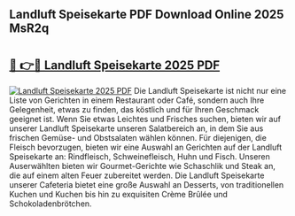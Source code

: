 ## Landluft Speisekarte PDF Download Online 2025 MsR2q

# <h2><a href="http://gccutt3.nevu.top/?p=Landluft+Speisekarte">🔗 👉🔴 Landluft Speisekarte 2025 PDF</a></h2>

[![Landluft Speisekarte 2025 PDF](https://i.imgur.com/dBaPXMq.png)](http://gccutt3.nevu.top/?p=Landluft+Speisekarte)
Die Landluft Speisekarte ist nicht nur eine Liste von Gerichten in einem Restaurant oder Café, sondern auch Ihre Gelegenheit, etwas zu finden, das köstlich und für Ihren Geschmack geeignet ist. Wenn Sie etwas Leichtes und Frisches suchen, bieten wir auf unserer Landluft Speisekarte unseren Salatbereich an, in dem Sie aus frischen Gemüse- und Obstsalaten wählen können. Für diejenigen, die Fleisch bevorzugen, bieten wir eine Auswahl an Gerichten auf der Landluft Speisekarte an: Rindfleisch, Schweinefleisch, Huhn und Fisch. Unseren Auserwählten bieten wir Gourmet-Gerichte wie Schaschlik und Steak an, die auf einem alten Feuer zubereitet werden. Die Landluft Speisekarte unserer Cafeteria bietet eine große Auswahl an Desserts, von traditionellen Kuchen und Kuchen bis hin zu exquisiten Crème Brûlée und Schokoladenbrötchen.
